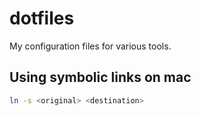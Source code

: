 # dotfiles
My configuration files for various tools.

## Using symbolic links on mac


```sh
ln -s <original> <destination>
```
